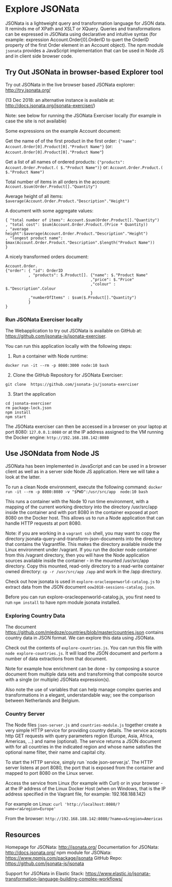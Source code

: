 # Explore JSONata

JSONata is a lightweight query and transformation language for JSON data. It reminds me of XPath and XSLT or XQuery. Queries and transformations can be expressed in JSONata using declarative and intuitive syntax (for example: expression Account.Order[0].OrderID to quert the OrderID property of the first Order element in an Account object). The npm module `jsonata` provides a JavaScript implementation that can be used in Node JS and in client side browser code. 

## Try Out JSONata in browser-based Explorer tool

Try out JSONata in the live browser based JSONata explorer:  http://try.jsonata.org/ 

(13 Dec 2018: an alternative instance is available at: http://docs.jsonata.org/jsonata-exerciser/)

Note: see below for running the JSONata Exerciser locally (for example in case the site is not available)

Some expressions on the example Account document:

Get the name of of the first product in the first order: `{"name": Account.Order[0].Product[0]."Product Name"}` (or: `Account.Order[0].Product[0]."Product Name"`)

Get a list of all names of ordered products: `{"products": Account.Order.Product.( $."Product Name")}` or: `Account.Order.Product.( $."Product Name")`  

Total number of items in all orders in the account: `Account.$sum(Order.Product[]."Quantity")`                           

Average height of all items: `$average(Account.Order.Product."Description"."Height")`

A document with some aggregate values:
```
{ "total number of items": Account.$sum(Order.Product[]."Quantity") 
, "total cost": $sum(Account.Order.Product.(Price * Quantity))
, "average height":$average(Account.Order.Product."Description"."Height")
, "longest product name": $max(Account.Order.Product."Description".$length("Product Name"))
}
```

A nicely transformed orders document:
```
Account.Order. 
{"order": { "id": OrderID
          , "products": $.Product[]. {"name": $."Product Name"
                                     ,"price": $."Price"
                                     ,"colour" : $."Description".Colour
                                     } 
          ,"numberOfItems" : $sum($.Product[]."Quantity")                           
          }
}
```

### Run JSONata Exerciser locally

The Webapplication to try out JSONata is available on GitHub at: https://github.com/jsonata-js/jsonata-exerciser.

You can run this application locally with the following steps:
1. Run a container with Node runtime:
```
docker run -it --rm -p 8080:3000 node:10 bash
```
2. Clone the GitHub Repository for JSONata Exerciser:
```
git clone  https://github.com/jsonata-js/jsonata-exerciser
```
3. Start the application 
```
cd jsonata-exerciser
rm package-lock.json
npm install
npm start
```

The JSONata exerciser can then be accessed in a browser on your laptop at port 8080: `127.0.0.1:8080` or at the IP address assigned to the VM running the Docker engine: `http://192.168.188.142:8080` 

## Use JSONdata from Node JS
JSONata has been implemented in JavaScript and can be used in a browser client as well as in a server side Node JS application. Here we will take a look at the latter.

To run a clean Node environment, execute the following command: 
`docker run -it --rm -p 8080:8080 -v "$PWD":/usr/src/app  node:10 bash`

This runs a container with the Node 10 run time environment, with a mapping of the current working directory into the directory /usr/src/app inside the container and with port 8080 in the container exposed at port 8080 on the Docker host. This allows us to run a Node application that can handle HTTP requests at port 8080. 

Note: if you are working in a `vagrant ssh` shell, you may want to copy the directory jsonata-query-and-transform-json-documents into the directory that contains the Vagrantfile. This makes the directory available inside the Linux environment under /vagrant. If you run the docker node container from this /vagrant directory, then you will have the Node application sources available inside the container - in the mounted /usr/src/app directory. Copy this mounted, read-only directory to a read-write container owned directory: `cp -r /usr/src/app /app` and work in the /app directory.

Check out how jsonata is used in `explore-oracleopenworld-catalog.js` to extract data from the JSON document `oow2018-sessions-catalog.json`.

Before you can run explore-oracleopenworld-catalog.js, you first need to run `npm install` to have npm module jsonata installed.

### Exploring Country Data
The document https://github.com/mledoze/countries/blob/master/countries.json contains country data in JSON format. We can explore this data using JSONata.

Check out the contents of `explore-countries.js`. You can run this file with `node explore-countries.js`. It will load the JSON document and perform a number of data extractions from that document.

Note for example how enrichment can be done - by composing a source document from multiple data sets and transforming that composite source with a single (or multiple) JSONata expression(s).

Also note the use of variables that can help manage complex queries and transformations in a elegant, understandable way; see the comparison between Netherlands and Belgium.

### Country Server
The Node files `json-server.js` and `countries-module.js` together create a very simple HTTP service for providing country details. The service accepts http GET requests with query parameters region (Europe, Asia, Africa, Americas, ...) and name (optional). The service returns a JSON document with for all countries in the indicated region and whose name satisfies the optional name filter, their name and capital city.

To start the HTTP service, simply run `node json-server.js'.  The HTTP server listens at port 8080, the port that is exposed from the container and mapped to port 8080 on the Linux server.

Access the service from Linux (for example with Curl) or in your browser - at the IP address of the Linux Docker Host (when on Windows, that is the IP address specified in the Vagrant file, for example: 192.168.188.142)

For example on Linux: `curl 'http://localhost:8080/?name=ra&region=Europe'`

From the browser: `http://192.168.188.142:8080/?name=x&region=Americas`

## Resources
Homepage for JSONata: http://jsonata.org/
Documentation for JSONata: http://docs.jsonata.org/ 
npm module for JSONata: https://www.npmjs.com/package/jsonata 
GitHub Repo: https://github.com/jsonata-js/jsonata 

Support for JSONata in Elastic Stack: https://www.elastic.io/jsonata-transformation-language-building-complex-workflows/ 
